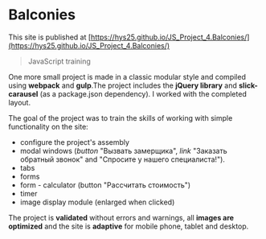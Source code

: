# Balconies

This site is published at  [https://hys25.github.io/JS_Project_4.Balconies/](https://hys25.github.io/JS_Project_4.Balconies/)
> JavaScript training

One more small project is made in a classic modular style and compiled using **webpack** and **gulp**.The project includes the **jQuery library** and **slick-carausel** (as a package.json dependency). I worked with the completed layout. 

The goal of the project was to train the skills of working with simple functionality on the site: 
- configure the project's assembly
- modal windows (*button* "Вызвать замерщика", *link* "Заказать обратный звонок" and "Спросите у нашего специалиста!").
- tabs
- forms
- form - calculator (button "Рассчитать стоимость")
- timer
- image display module (enlarged when clicked)

The project is **validated** without errors and warnings, all **images are optimized** and the site is **adaptive** for mobile phone, tablet and desktop.
